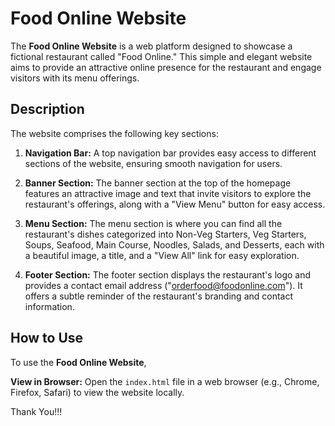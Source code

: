# Food Online Website

The **Food Online Website** is a web platform designed to showcase a fictional restaurant called "Food Online." This simple and elegant website aims to provide an attractive online presence for the restaurant and engage visitors with its menu offerings.

## Description

The website comprises the following key sections:

1. **Navigation Bar:** A top navigation bar provides easy access to different sections of the website, ensuring smooth navigation for users.

2. **Banner Section:** The banner section at the top of the homepage features an attractive image and text that invite visitors to explore the restaurant's offerings, along with a "View Menu" button for easy access.

3. **Menu Section:** The menu section is where you can find all the restaurant's dishes categorized into Non-Veg Starters, Veg Starters, Soups, Seafood, Main Course, Noodles, Salads, and Desserts, each with a beautiful image, a title, and a "View All" link for easy exploration.

4. **Footer Section:** The footer section displays the restaurant's logo and provides a contact email address ("orderfood@foodonline.com"). It offers a subtle reminder of the restaurant's branding and contact information.

## How to Use

To use the **Food Online Website**, 

**View in Browser:** Open the `index.html` file in a web browser (e.g., Chrome, Firefox, Safari) to view the website locally.

Thank You!!!
